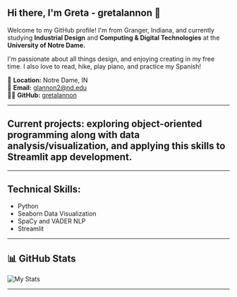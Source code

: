 ## Hi there, I'm Greta - gretalannon 👋

Welcome to my GitHub profile! I'm from Granger, Indiana, and currently studying **Industrial Design** and **Computing & Digital Technologies** at the **University of Notre Dame.**

I'm passionate about all things design, and enjoying creating in my free time. I also love to read, hike, play piano, and practice my Spanish!

📍 **Location:** Notre Dame, IN  
📧 **Email:** [glannon2@nd.edu](mailto:glannon2@nd.edu)  
👨‍💻 **GitHub:** [gretalannon](https://github.com/gretalannon)

---

## Current projects: exploring object-oriented programming along with data analysis/visualization, and applying this skills to Streamlit app development.

---

## Technical Skills: 
- Python
- Seaborn Data Visualization
- SpaCy and VADER NLP
- Streamlit

---

## 📊 GitHub Stats  
![My Stats](https://github-readme-stats.vercel.app/api?username=gretalannon&show_icons=true&theme=radical)  

---
<!--
**gretalannon/gretalannon** is a ✨ _special_ ✨ repository because its `README.md` (this file) appears on your GitHub profile.

Here are some ideas to get you started:

- 🔭 I’m currently working on ...
- 🌱 I’m currently learning ...
- 👯 I’m looking to collaborate on ...
- 🤔 I’m looking for help with ...
- 💬 Ask me about ...
- 📫 How to reach me: ...
- 😄 Pronouns: ...
- ⚡ Fun fact: ...
-->
